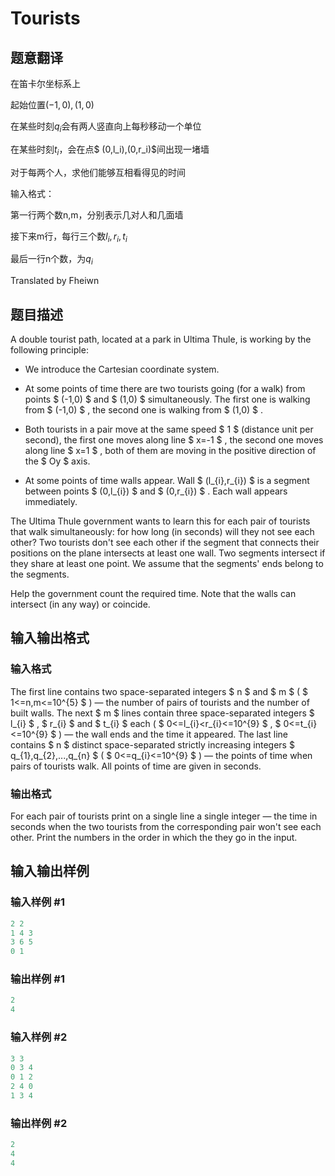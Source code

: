 # Tourists

## 题意翻译

在笛卡尔坐标系上

起始位置$(-1,0),(1,0)$

在某些时刻$q_i$会有两人竖直向上每秒移动一个单位

在某些时刻$t_i$，会在点$ (0,l_i),(0,r_i)$间出现一堵墙

对于每两个人，求他们能够互相看得见的时间

输入格式：

第一行两个数n,m，分别表示几对人和几面墙

接下来m行，每行三个数$l_i,r_i,t_i$

最后一行n个数，为$q_i$

Translated by Fheiwn

## 题目描述

A double tourist path, located at a park in Ultima Thule, is working by the following principle:

- We introduce the Cartesian coordinate system.

- At some points of time there are two tourists going (for a walk) from points $ (-1,0) $ and $ (1,0) $ simultaneously. The first one is walking from $ (-1,0) $ , the second one is walking from $ (1,0) $ .

- Both tourists in a pair move at the same speed $ 1 $ (distance unit per second), the first one moves along line $ x=-1 $ , the second one moves along line $ x=1 $ , both of them are moving in the positive direction of the $ Oy $ axis.

- At some points of time walls appear. Wall $ (l_{i},r_{i}) $ is a segment between points $ (0,l_{i}) $ and $ (0,r_{i}) $ . Each wall appears immediately.

The Ultima Thule government wants to learn this for each pair of tourists that walk simultaneously: for how long (in seconds) will they not see each other? Two tourists don't see each other if the segment that connects their positions on the plane intersects at least one wall. Two segments intersect if they share at least one point. We assume that the segments' ends belong to the segments.

Help the government count the required time. Note that the walls can intersect (in any way) or coincide.

## 输入输出格式

### 输入格式

The first line contains two space-separated integers $ n $ and $ m $ ( $ 1<=n,m<=10^{5} $ ) — the number of pairs of tourists and the number of built walls. The next $ m $ lines contain three space-separated integers $ l_{i} $ , $ r_{i} $ and $ t_{i} $ each ( $ 0<=l_{i}<r_{i}<=10^{9} $ , $ 0<=t_{i}<=10^{9} $ ) — the wall ends and the time it appeared. The last line contains $ n $ distinct space-separated strictly increasing integers $ q_{1},q_{2},...,q_{n} $ ( $ 0<=q_{i}<=10^{9} $ ) — the points of time when pairs of tourists walk. All points of time are given in seconds.

### 输出格式

For each pair of tourists print on a single line a single integer — the time in seconds when the two tourists from the corresponding pair won't see each other. Print the numbers in the order in which the they go in the input.

## 输入输出样例

### 输入样例 #1

```cpp
2 2
1 4 3
3 6 5
0 1

```
### 输出样例 #1

```cpp
2
4

```
### 输入样例 #2

```cpp
3 3
0 3 4
0 1 2
2 4 0
1 3 4

```
### 输出样例 #2

```cpp
2
4
4

```
